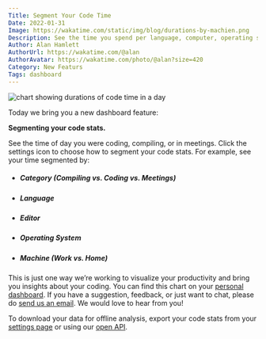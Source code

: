 ```yaml
---
Title: Segment Your Code Time
Date: 2022-01-31
Image: https://wakatime.com/static/img/blog/durations-by-machien.png
Description: See the time you spend per language, computer, operating system, or compiling vs coding.
Author: Alan Hamlett
AuthorUrl: https://wakatime.com/@alan
AuthorAvatar: https://wakatime.com/photo/@alan?size=420
Category: New Featurs
Tags: dashboard
---
```


<img src="https://wakatime.com/static/img/blog/durations-segmented.gif" class="img-responsive" alt="chart showing durations of code time in a day" />

Today we bring you a new dashboard feature:

**Segmenting your code stats.**

See the time of day you were coding, compiling, or in meetings.
Click the settings icon to choose how to segment your code stats.
For example, see your time segmented by:

* ##### Category (Compiling vs. Coding vs. Meetings)

* ##### Language

* ##### Editor

* ##### Operating System

* ##### Machine (Work vs. Home)


This is just one way we’re working to visualize your productivity and bring you insights about your coding.
You can find this chart on your [personal dashboard][dashboard].
If you have a suggestion, feedback, or just want to chat, please do [send us an email][contact].
We would love to hear from you!

To download your data for offline analysis, export your code stats from your [settings page][settings] or using our [open API][api].

[dashboard]: https://wakatime.com/dashboard
[contact]: https://wakatime.com/help/contact
[settings]: https://wakatime.com/settings
[api]: https://wakatime.com/api
